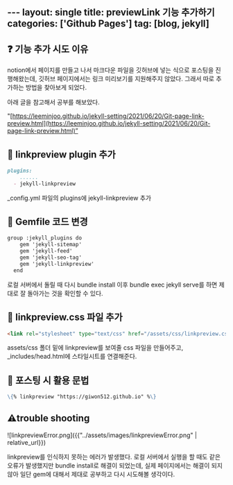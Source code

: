 ­---
layout: single
title: previewLink 기능 추가하기
categories: ['Github Pages']
tag: [blog, jekyll]
---



## ❓ 기능 추가 시도 이유

notion에서 페이지를 만들고 나서 마크다운 파일을 깃허브에 넣는 식으로 포스팅을 진행해왔는데, 깃허브 페이지에서는 링크 미리보기를 지원해주지 않았다. 그래서 따로 추가하는 방법을 찾아보게 되었다.

아래 글을 참고해서 공부를 해보았다.

"[https://leeminjoo.github.io/jekyll-setting/2021/06/20/Git-page-link-preview.html](https://leeminjoo.github.io/jekyll-setting/2021/06/20/Git-page-link-preview.html)”

## 📖 linkpreview plugin 추가

```markdown
plugins:
    ......
  - jekyll-linkpreview
```

_config.yml 파일의 plugins에 jekyll-linkpreview 추가

## 📖 Gemfile 코드 변경

```markdown
group :jekyll_plugins do
    gem 'jekyll-sitemap'
    gem 'jekyll-feed'
    gem 'jekyll-seo-tag'
    gem 'jekyll-linkpreview'
  end
```

로컬 서버에서 돌릴 때 다시 bundle install 이후 bundle exec jekyll serve를 하면 제대로 잘 돌아가는 것을 확인할 수 있다.

## 📖 linkpreview.css 파일 추가

```markdown
<link rel="stylesheet" type="text/css" href="/assets/css/linkpreview.css" media="screen">
```

assets/css 폴더 밑에 linkpreview를 보여줄 css 파일을 만들어주고, _includes/head.html에 스타일시트를 연결해준다.

## 📖 포스팅 시 활용 문법

```markdown
\{% linkpreview "https://giwon512.github.io" %\}
```

## ⚠️trouble shooting

![linkpreviewError.png]({{"../assets/images/linkpreviewError.png" | relative_url}})

linkpreview를 인식하지 못하는 에러가 발생했다. 로컬 서버에서 실행을 할 때도 같은 오류가 발생했지만 bundle install로 해결이 되었는데, 실제 페이지에서는 해결이 되지 않아 일단 gem에 대해서 제대로 공부하고 다시 시도해볼 생각이다.